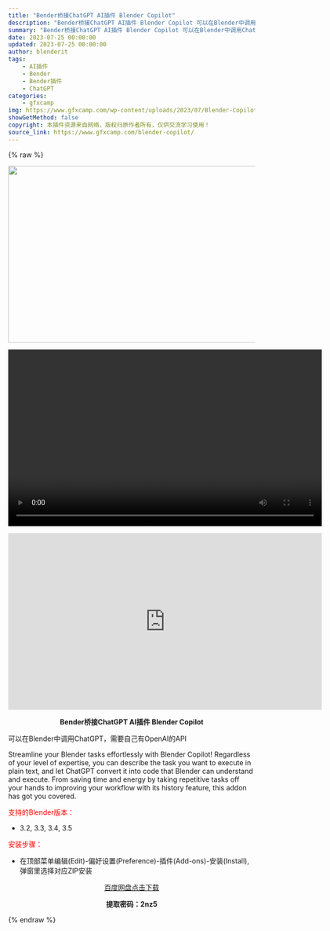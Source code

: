 ```yaml
---
title: "Bender桥接ChatGPT AI插件 Blender Copilot"
description: "Bender桥接ChatGPT AI插件 Blender Copilot 可以在Blender中调用ChatGPT，需要自己有OpenAI的API Streamline your Blender ta..."
summary: "Bender桥接ChatGPT AI插件 Blender Copilot 可以在Blender中调用ChatGPT，需要自己有OpenAI的API Streamline your Blender ta..."
date: 2023-07-25 00:00:00
updated: 2023-07-25 00:00:00
author: blenderit
tags: 
    - AI插件
    - Bender
    - Bender插件
    - ChatGPT
categories:
    - gfxcamp
img: https://www.gfxcamp.com/wp-content/uploads/2023/07/Blender-Copilot.jpg
showGetMethod: false
copyright: 本插件资源来自网络，版权归原作者所有，仅供交流学习使用！
source_link: https://www.gfxcamp.com/blender-copilot/
---
```


{% raw %}
<div><p><img decoding="async" class="aligncenter size-full wp-image-113915" src="https://www.gfxcamp.com/wp-content/uploads/2023/07/Blender-Copilot.jpg" data-src="https://www.gfxcamp.com/wp-content/uploads/2023/07/Blender-Copilot.jpg" alt="" width="640" height="360" data-srcset="https://www.gfxcamp.com/wp-content/uploads/2023/07/Blender-Copilot.jpg 640w, https://www.gfxcamp.com/wp-content/uploads/2023/07/Blender-Copilot-150x84.jpg 150w" data-sizes="(max-width: 640px) 100vw, 640px"><br>
</p><center><div style="width: 640px;" class="wp-video"><!--[if lt IE 9]><script>document.createElement('video');</script><![endif]-->
<video class="wp-video-shortcode" id="video-113918-1" width="640" height="360" preload="true" controls="controls"><source type="video/mp4" src="http://cloud.video.taobao.com/play/u/null/p/1/e/6/t/1/420673434862.mp4?_=1"></source><a href="http://cloud.video.taobao.com/play/u/null/p/1/e/6/t/1/420673434862.mp4">http://cloud.video.taobao.com/play/u/null/p/1/e/6/t/1/420673434862.mp4</a></video></div></center><p style="text-align: center;"><iframe loading="lazy" src="https://player.youku.com/embed/XNTk4ODc0NTAzNg==" width="640" height="360" frameborder="0" allowfullscreen="allowfullscreen" data-mce-fragment="1"></iframe></p><p style="text-align: center;"><strong>Bender桥接ChatGPT AI插件 Blender Copilot</strong></p><p>可以在Blender中调用ChatGPT，需要自己有OpenAI的API</p><p>Streamline your Blender tasks effortlessly with Blender Copilot! Regardless of your level of expertise, you can describe the task you want to execute in plain text, and let ChatGPT convert it into code that Blender can understand and execute. From saving time and energy by taking repetitive tasks off your hands to improving your workflow with its history feature, this addon has got you covered.</p><p style="text-align: left;"><span style="color: #ff0000;">支持的Blender版本：</span></p><ul>
<li style="text-align: left;">3.2, 3.3, 3.4, 3.5</li>
</ul><p style="text-align: left;"><span style="color: #ff0000;">安装步骤：</span></p><ul>
<li>在顶部菜单编辑(Edit)-偏好设置(Preference)-插件(Add-ons)-安装(Install),弹窗里选择对应ZIP安装</li>
</ul><p style="text-align: center;"><a class="maxbutton-3 maxbutton maxbutton-baidu" target="_blank" rel="noopener" href="https://pan.baidu.com/s/1Nf-DPsd0_EmskfnNFQDWlQ?pwd=2nz5"><span class="mb-text">百度网盘点击下载</span></a></p><p style="text-align: center;"><strong>提取密码：2nz5</strong></p></div>
<div style="display: none">gfxcamp</div>
{% endraw %}